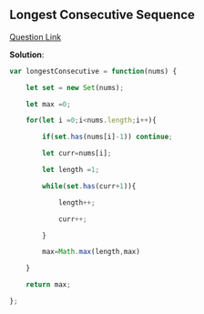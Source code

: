 ## Longest Consecutive Sequence

[Question Link](https://leetcode.com/problems/longest-consecutive-sequence/description/)

**Solution**:

```js
var longestConsecutive = function(nums) {

    let set = new Set(nums);

    let max =0;

    for(let i =0;i<nums.length;i++){

        if(set.has(nums[i]-1)) continue;

        let curr=nums[i];

        let length =1;

        while(set.has(curr+1)){

            length++;

            curr++;

        }

        max=Math.max(length,max)

    }

    return max;

};
```

